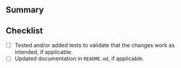 <!-- Thank you for contributing! -->

## Summary
<!-- If there's a relevant issue, you can just write the issue number below (e.g. #123) -->



## Checklist
<!-- Replace [ ] by [X] if you have completed the item -->
- [ ] Tested and/or added tests to validate that the changes work as intended, if applicable.
- [ ] Updated documentation in `README.md`, if applicable.
